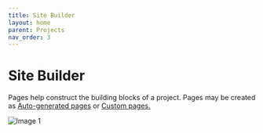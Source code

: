 ```yaml
---
title: Site Builder
layout: home
parent: Projects
nav_order: 3
---
```

# Site Builder

Pages help construct the building blocks of a project. Pages may be created as [Auto-generated pages](https://avannotate.github.io/documentation/pages/auto/) or [Custom pages.](https://avannotate.github.io/documentation/pages/custom/) 

![Image 1](../../assets/sitebuilder1.png)
